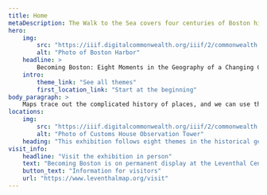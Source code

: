 ```yaml
---
title: Home
metaDescription: The Walk to the Sea covers four centuries of Boston history. Beginning at the State House on Beacon Hill, overlooking the old Boston Common, the Walk passes historic monuments and skyscrapers.
hero:
    img:
        src: "https://iiif.digitalcommonwealth.org/iiif/2/commonwealth:js956k46x/232,218,6602,4095/,2000/0/default.jpg"
        alt: "Photo of Boston Harbor"
    headline: >
        Becoming Boston: Eight Moments in the Geography of a Changing City offers an introduction to the historical and present-day story of Boston through the collections of the Leventhal Map & Education Center.
    intro:
        theme_link: "See all themes"
        first_location_link: "Start at the beginning"
body_paragraph: >
    Maps trace out the complicated history of places, and we can use them to document geography in much the same way that we can use diaries and letters to document biography. In the eight cases of this exhibition, we follow the changing spatial forms of the place we now call Boston—from before the landscape carried that name all the way through the struggles, clashes, and dreams that continue to reshape the city today. These maps don’t merely depict facts about how the city looked at different moments in its history. Instead, they invite us to contemplate how geographic forces, both natural and human, have constructed the physical and social world around us, through large and small transformations that have transpired over many centuries.
locations:
    img:
        src: "https://iiif.digitalcommonwealth.org/iiif/2/commonwealth:3f463412c/2479,2081,2087,2087/,1200/0/default.jpg"
        alt: "Photo of Customs House Observation Tower"
    heading: "This exhibition follows eight themes in the historical geography of Boston. Choose one to see the objects and learn more."
visit_info:
    headline: "Visit the exhibition in person"
    text: "Becoming Boston is on permanent display at the Leventhal Center’s gallery at the Central Library in Copley Square. Admission is free."
    button_text: "Information for visitors"
    url: "https://www.leventhalmap.org/visit"
---
```

